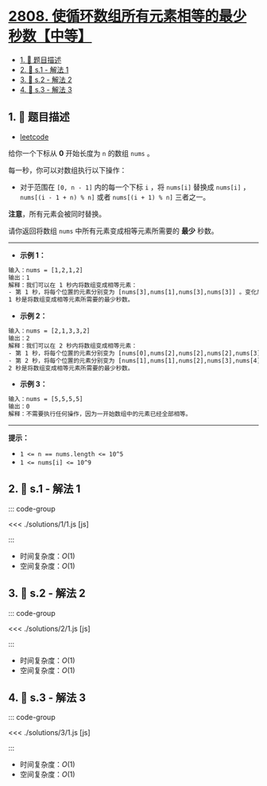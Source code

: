 # [2808. 使循环数组所有元素相等的最少秒数【中等】](https://github.com/tnotesjs/TNotes.leetcode/tree/main/notes/2808.%20%E4%BD%BF%E5%BE%AA%E7%8E%AF%E6%95%B0%E7%BB%84%E6%89%80%E6%9C%89%E5%85%83%E7%B4%A0%E7%9B%B8%E7%AD%89%E7%9A%84%E6%9C%80%E5%B0%91%E7%A7%92%E6%95%B0%E3%80%90%E4%B8%AD%E7%AD%89%E3%80%91)

<!-- region:toc -->

- [1. 📝 题目描述](#1--题目描述)
- [2. 🎯 s.1 - 解法 1](#2--s1---解法-1)
- [3. 🎯 s.2 - 解法 2](#3--s2---解法-2)
- [4. 🎯 s.3 - 解法 3](#4--s3---解法-3)

<!-- endregion:toc -->

## 1. 📝 题目描述

- [leetcode](https://leetcode.cn/problems/minimum-seconds-to-equalize-a-circular-array/)

给你一个下标从 **0** 开始长度为 `n` 的数组 `nums` 。

每一秒，你可以对数组执行以下操作：

- 对于范围在 `[0, n - 1]` 内的每一个下标 `i` ，将 `nums[i]` 替换成 `nums[i]` ，`nums[(i - 1 + n) % n]` 或者 `nums[(i + 1) % n]` 三者之一。

**注意**，所有元素会被同时替换。

请你返回将数组 `nums` 中所有元素变成相等元素所需要的 **最少** 秒数。

---

- **示例 1：**

```txt
输入：nums = [1,2,1,2]
输出：1
解释：我们可以在 1 秒内将数组变成相等元素：
- 第 1 秒，将每个位置的元素分别变为 [nums[3],nums[1],nums[3],nums[3]] 。变化后，nums = [2,2,2,2] 。
1 秒是将数组变成相等元素所需要的最少秒数。
```

- **示例 2：**

```txt
输入：nums = [2,1,3,3,2]
输出：2
解释：我们可以在 2 秒内将数组变成相等元素：
- 第 1 秒，将每个位置的元素分别变为 [nums[0],nums[2],nums[2],nums[2],nums[3]] 。变化后，nums = [2,3,3,3,3] 。
- 第 2 秒，将每个位置的元素分别变为 [nums[1],nums[1],nums[2],nums[3],nums[4]] 。变化后，nums = [3,3,3,3,3] 。
2 秒是将数组变成相等元素所需要的最少秒数。
```

- **示例 3：**

```txt
输入：nums = [5,5,5,5]
输出：0
解释：不需要执行任何操作，因为一开始数组中的元素已经全部相等。
```

---

**提示：**

- `1 <= n == nums.length <= 10^5`
- `1 <= nums[i] <= 10^9`

## 2. 🎯 s.1 - 解法 1

::: code-group

<<< ./solutions/1/1.js [js]

:::

- 时间复杂度：$O(1)$
- 空间复杂度：$O(1)$

## 3. 🎯 s.2 - 解法 2

::: code-group

<<< ./solutions/2/1.js [js]

:::

- 时间复杂度：$O(1)$
- 空间复杂度：$O(1)$

## 4. 🎯 s.3 - 解法 3

::: code-group

<<< ./solutions/3/1.js [js]

:::

- 时间复杂度：$O(1)$
- 空间复杂度：$O(1)$
